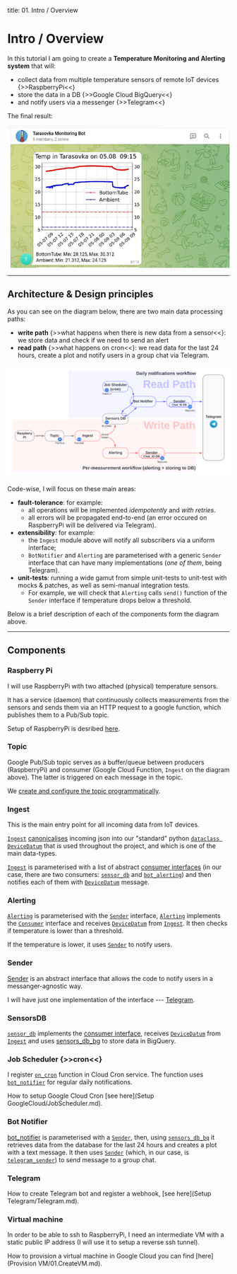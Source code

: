 title: 01. Intro / Overview


# **Intro / Overview**

In this tutorial I am going to create a **Temperature Monitoring and Alerting system**
that will:

* collect data from multiple temperature sensors of remote IoT devices {>>RaspberryPi<<}
* store the data in a DB {>>Google Cloud BigQuery<<}
* and notify users via a messenger {>>Telegram<<}

The final result:

![Photo](photo.jpeg)





--------------------------------------------------------------------------------------------------------

## **Architecture & Design principles**

As you can see on the diagram below, there are two main data processing paths:

* **write path** {>>what happens when there is new data from a sensor<<}: we store data and check
  if we need to send an alert
* **read path** {>>what happens on cron<<}: we read data for the last 24 hours, create a plot and notify
  users in a group chat via Telegram.

![Photo](workflow.png)

Code-wise, I will focus on these main areas:

* **fault-tolerance**: for example:
    * all operations will be implemented *idempotently* and *with retries*.
    * all errors will be propagated end-to-end (an error occured on RaspberryPi will be delivered
      via Telegram).
* **extensibility**: for example:
    * the `Ingest` module above will notify all subscribers via a uniform interface;
    * `BotNotifier` and `Alerting` are parameterised with a generic `Sender` interface
      that can have many implementations (*one of them*, being Telegram).
* **unit-tests**: running a wide gamut from simple unit-tests to unit-test with mocks & patches,
  as well as semi-manual integration tests.
    * For example, we will check that `Alerting` calls `send()` function of the `Sender` interface
      if temperature drops below a threshold.

Below is a brief description of each of the components form the diagram above.



--------------------------------------------------------------------------------------------------------

## **Components**

### **Raspberry Pi**

I will use RaspberryPi with two attached (physical) temperature sensors.

It has a service (daemon) that continuously collects measurements from the sensors and sends them via
an HTTP request to a google function, which publishes them to a Pub/Sub topic.

Setup of RaspberryPi is desribed [here](02.RaspberryPiSetup.md).



### **Topic**

Google Pub/Sub topic serves as a buffer/queue between producers (RaspberryPi) and consumer (Google
Cloud Function, `Ingest` on the diagram above). The latter is triggered on each message in the topic.

We [create and configure the topic programmatically](https://github.com/juleek/raspberrypi/blob/master/google_functions_v2/topic.py).



### **Ingest**

This is the main entry point for all incoming data from IoT devices.

[`Ingest`](https://github.com/juleek/raspberrypi/blob/master/google_functions_v2/main.py)
[canonicalises](https://en.wikipedia.org/wiki/Canonicalization) incoming json into our
"standard" python
[`dataclass DeviceDatum`](https://github.com/juleek/raspberrypi/blob/master/google_functions_v2/devicedatum.py)
that is used throughout the project, and which is one of the main data-types.

[`Ingest`](https://github.com/juleek/raspberrypi/blob/master/google_functions_v2/ingest.py) is
parameterised with a list of abstract
[consumer interfaces](https://github.com/juleek/raspberrypi/blob/master/google_functions_v2/ingest.py)
(in our case, there are two consumers:
[`sensor_db`](https://github.com/juleek/raspberrypi/blob/master/google_functions_v2/sensor_db.py) and
[`bot_alerting`](https://github.com/juleek/raspberrypi/blob/master/google_functions_v2/bot_alerting.py))
and then notifies each of them with
[`DeviceDatum`](https://github.com/juleek/raspberrypi/blob/master/google_functions_v2/devicedatum.py) message.




### **Alerting**

[`Alerting`](https://github.com/juleek/raspberrypi/blob/master/google_functions_v2/bot_alerting.py)
is parameterised with the
[`Sender`](https://github.com/juleek/raspberrypi/blob/master/google_functions_v2/sender.py) interface,
[`Alerting`](https://github.com/juleek/raspberrypi/blob/master/google_functions_v2/bot_alerting.py)
implements the [`Consumer`](https://github.com/juleek/raspberrypi/blob/master/google_functions_v2/ingest.py)
interface and receives
[`DeviceDatum`](https://github.com/juleek/raspberrypi/blob/master/google_functions_v2/devicedatum.py)
from [`Ingest`](https://github.com/juleek/raspberrypi/blob/master/google_functions_v2/ingest.py).
It then checks if temperature is lower than a threshold.

If the temperature is lower, it uses
[`Sender`](https://github.com/juleek/raspberrypi/blob/master/google_functions_v2/sender.py) to notify users.




### **Sender**

[Sender](https://github.com/juleek/raspberrypi/blob/master/google_functions_v2/sender.py) is an abstract
interface that allows the code to notify users in a messanger-agnostic way.

I will have just one implementation of the interface ---
[Telegram](https://github.com/juleek/raspberrypi/blob/master/google_functions_v2/telegram_sender.py).




### **SensorsDB**

[`sensor_db`](https://github.com/juleek/raspberrypi/blob/master/google_functions_v2/sensor_db.py)
implements the [consumer interface](https://github.com/juleek/raspberrypi/blob/master/google_functions_v2/ingest.py),
receives [`DeviceDatum`](https://github.com/juleek/raspberrypi/blob/master/google_functions_v2/devicedatum.py)
from [`Ingest`](https://github.com/juleek/raspberrypi/blob/master/google_functions_v2/main.py) and uses
[sensors_db_bg](https://github.com/juleek/raspberrypi/blob/master/google_functions_v2/sensors_db_bg.py)
to store data in BigQuery.




### **Job Scheduler** {>>cron<<}

I register
[`on_cron`](https://github.com/juleek/raspberrypi/blob/master/google_functions_v2/main.py) function in
Cloud Cron service. The function uses
[`bot_notifier`](https://github.com/juleek/raspberrypi/blob/master/google_functions_v2/bot_notifier.py)
for regular daily notifications.

How to setup Google Cloud Cron [see here](Setup GoogleCloud/JobScheduler.md).




### **Bot Notifier**

[bot_notifier](https://github.com/juleek/raspberrypi/blob/master/google_functions_v2/bot_notifier.py) is
parameterised with a [`Sender`](https://github.com/juleek/raspberrypi/blob/master/google_functions_v2/sender.py),
then, using
[`sensors_db_bq`](https://github.com/juleek/raspberrypi/blob/master/google_functions_v2/sensors_db_bg.py)
it retrieves data from the database for the last 24 hours and creates a plot with a text message.
It then uses [`Sender`](https://github.com/juleek/raspberrypi/blob/master/google_functions_v2/sender.py)
(which, in our case, is
[`telegram_sender`](https://github.com/juleek/raspberrypi/blob/master/google_functions_v2/telegram_sender.py))
to send message to a group chat.




### **Telegram**

How to create Telegram bot and register a webhook, [see here](Setup Telegram/Telegram.md).




### **Virtual machine**


In order to be able to ssh to RaspberryPi, I need an intermediate VM with a static public IP address
(I will use it to setup a reverse ssh tunnel).

How to provision a virtual machine in Google Cloud you can find [here](Provision VM/01.CreateVM.md).
